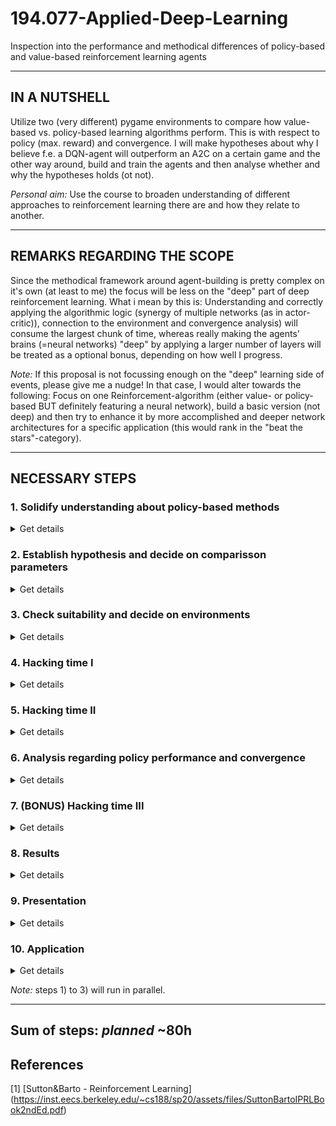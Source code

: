 # 194.077-Applied-Deep-Learning
Inspection into the performance and methodical differences of policy-based and value-based reinforcement learning agents
____________________________________________________________________________________
## IN A NUTSHELL

Utilize two (very different) pygame environments to compare how value-based 
vs. policy-based learning algorithms perform. This is with respect to policy
(max. reward) and convergence. I will make hypotheses about why 
I believe f.e. a DQN-agent will outperform an A2C on a certain game and the other way 
around, build and train the agents and then analyse whether and why the hypotheses 
holds (ot not).

*Personal aim:*
Use the course to broaden understanding of different approaches to reinforcement learning there are
and how they relate to another.
____________________________________________________________________________________
## REMARKS REGARDING THE SCOPE

Since the methodical framework around agent-building is pretty complex on it's own (at least to me) the 
focus will be less on the "deep" part of deep reinforcement learning. What i mean by this is:
Understanding and correctly applying the algorithmic logic (synergy of multiple networks
(as in actor-critic)), connection to the environment and convergence analysis) will consume 
the largest chunk of time, whereas really making the agents' brains (=neural networks) "deep" by applying 
a larger number of layers will be treated as a optional bonus, depending on how well I progress.

*Note:*
If this proposal is not focussing enough on the "deep" learning
side of events, please give me a nudge! In that case, I would alter towards the following: 
Focus on one Reinforcement-algorithm (either value- or policy-based BUT definitely featuring a neural network), 
build a basic version (not deep) and then try to enhance it by more accomplished and deeper network architectures for a specific 
application (this would rank in the "beat the stars"-category).
____________________________________________________________________________________
## NECESSARY STEPS

### 1. Solidify understanding about policy-based methods

<details><summary>Get details</summary>
 
*planned:* 10h
 
While I have written simple scripts that implement Q-learning and DQ-learning agents
for applications like "Cart-Pole" and "Frozen Lake" (openai-gym), I have not come into contact with policy-based methods very intensively.
Sutton& Barto (2nd edition) [1] has given me a theoretical idea about how these methods work
and relate to the value-based ones, however I haven't fully understood the approach, specific methods
and when their application is supposed to be favorable.
 
</details>


### 2. Establish hypothesis and decide on comparisson parameters 

<details><summary>Get details</summary>
 
*planned:* 5h

Based on the theoretical knowledge established in a prior stage, I will draw up hypthosis regarding **policy success** and 
**convergence behavior** of an agent in a specific case. It might become necessary to include further benchmark-parameters
in order to draw conclusions from the agent test runs.
 
</details>

### 3. Check suitability and decide on environments  

<details><summary>Get details</summary>

*planned:* 8h

Since I want to analyse the differences and areas of applicability of the different model approaches,
rather then explore whether a certain application is realizable at all, I tend towards utilization
of an off-the-shelf sort of environment. Hence, an application that is more or less "standard". While
it would be very cool to emulate what DeepMind has recently done for matrix-multipilcation-optimisation
I am unsure whether it is smart to spend a lot of time on defining an environment at this stage.
My first thought is smth. like pygame for a number of reasons: the evironments satisfy easy integrability,
allow custom definition of rewards (other then openai_gym) and games are a great way to visualize policies and
deduce clues from the agent's behaviour.
 
</details>

### 4. Hacking time I 

<details><summary>Get details</summary>
 
*planned:* 15h

Implement the agents and the connection to the environments. 
</details>

### 5. Hacking time II 
 <details><summary>Get details</summary>
 
  *planned:* 12h
  
  Experiment and define a final reward function.
</details>
 
### 6. Analysis regarding policy performance and convergence 
<details><summary>Get details</summary>
 
 *planned:* 6h

Train agents and lock convergence.
find a way to measure change in policy from one episode to later ones.
</details>

### 7. (BONUS) Hacking time III 
<details><summary>Get details</summary>
 
 *planned:* 12h
 
 Make version with deep NNs.
</details>

### 8. Results 
<details><summary>Get details</summary>
 
 *planned:* 6h

Sum up results for delivery of Assignment 2.
</details>

### 9. Presentation 
<details><summary>Get details</summary>
 
 *planned:* 4h

Prepare for presentation.
</details>

### 10. Application 
<details><summary>Get details</summary>
 
 *planned:* 6h

Make a comparing demonstration of policies in action for the respective game. If possible highlight actions that
demonstrate significant pecularities of the respective agent 

</details>

*Note:* steps 1) to 3) will run in parallel.
_____________________________________________________________________________________
## Sum of steps: *planned* ~80h

## References
[1] [Sutton&Barto - Reinforcement Learning] (https://inst.eecs.berkeley.edu/~cs188/sp20/assets/files/SuttonBartoIPRLBook2ndEd.pdf)


